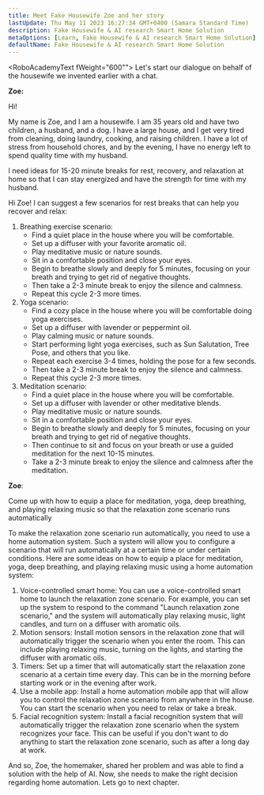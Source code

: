 ```yaml
---
title: Meet Fake Housewife Zoe and her story
lastUpdate: Thu May 11 2023 16:27:34 GMT+0400 (Samara Standard Time)
description: Fake Housewife & AI research Smart Home Solution
metaOptions: [Learn, Fake Housewife & AI research Smart Home Solution]
defaultName: Fake Housewife & AI research Smart Home Solution
---
```


<LessonImages imageClasses="mb"  src='fake-housewife-and-ai-research-smart-home-solution/lesson-2-banner.png' alt="fake housewife ai" />

<RoboAcademyText fWeight="600"">
Let's start our dialogue on behalf of the housewife we invented earlier with a chat.
</RoboAcademyText>

<RoboAcademyDialog >

**Zoe:**

Hi!

My name is Zoe, and I am a housewife. I am 35 years old and have two children, a husband, and a dog. I have a large house, and I get very tired from cleaning, doing laundry, cooking, and raising children. I have a lot of stress from household chores, and by the evening, I have no energy left to spend quality time with my husband.

I need ideas for 15-20 minute breaks for rest, recovery, and relaxation at home so that I can stay energized and have the strength for time with my husband.


</RoboAcademyDialog>



<RoboAcademyDialog>

<ChatGPT/>

Hi Zoe! I can suggest a few scenarios for rest breaks that can help you recover and relax:

1. Breathing exercise scenario:
    - Find a quiet place in the house where you will be comfortable.
    - Set up a diffuser with your favorite aromatic oil.
    - Play meditative music or nature sounds.
    - Sit in a comfortable position and close your eyes.
    - Begin to breathe slowly and deeply for 5 minutes, focusing on your breath and trying to get rid of negative thoughts.
    - Then take a 2-3 minute break to enjoy the silence and calmness.
    - Repeat this cycle 2-3 more times.
2. Yoga scenario:
    - Find a cozy place in the house where you will be comfortable doing yoga exercises.
    - Set up a diffuser with lavender or peppermint oil.
    - Play calming music or nature sounds.
    - Start performing light yoga exercises, such as Sun Salutation, Tree Pose, and others that you like.
    - Repeat each exercise 3-4 times, holding the pose for a few seconds.
    - Then take a 2-3 minute break to enjoy the silence and calmness.
    - Repeat this cycle 2-3 more times.
3. Meditation scenario:
    - Find a quiet place in the house where you will be comfortable.
    - Set up a diffuser with lavender or other meditative blends.
    - Play meditative music or nature sounds.
    - Sit in a comfortable position and close your eyes.
    - Begin to breathe slowly and deeply for 5 minutes, focusing on your breath and trying to get rid of negative thoughts.
    - Then continue to sit and focus on your breath or use a guided meditation for the next 10-15 minutes.
    - Take a 2-3 minute break to enjoy the silence and calmness after the meditation.

</RoboAcademyDialog>

<RoboAcademyDialog>

**Zoe**:

Come up with how to equip a place for meditation, yoga, deep breathing, and playing relaxing music so that the relaxation zone scenario runs automatically

</RoboAcademyDialog>

<RoboAcademyDialog>

<ChatGPT/>

To make the relaxation zone scenario run automatically, you need to use a home automation system. Such a system will allow you to configure a scenario that will run automatically at a certain time or under certain conditions. Here are some ideas on how to equip a place for meditation, yoga, deep breathing, and playing relaxing music using a home automation system:

1. Voice-controlled smart home: You can use a voice-controlled smart home to launch the relaxation zone scenario. For example, you can set up the system to respond to the command "Launch relaxation zone scenario," and the system will automatically play relaxing music, light candles, and turn on a diffuser with aromatic oils.
2. Motion sensors: Install motion sensors in the relaxation zone that will automatically trigger the scenario when you enter the room. This can include playing relaxing music, turning on the lights, and starting the diffuser with aromatic oils.
3. Timers: Set up a timer that will automatically start the relaxation zone scenario at a certain time every day. This can be in the morning before starting work or in the evening after work.
4. Use a mobile app: Install a home automation mobile app that will allow you to control the relaxation zone scenario from anywhere in the house. You can start the scenario when you need to relax or take a break.
5. Facial recognition system: Install a facial recognition system that will automatically trigger the relaxation zone scenario when the system recognizes your face. This can be useful if you don't want to do anything to start the relaxation zone scenario, such as after a long day at work.

</RoboAcademyDialog>

<RoboAcademyText>

And so, Zoe, the homemaker, shared her problem and was able to find a solution with the help of AI. Now, she needs to make the right decision regarding home automation. Lets go to next chapter.

</RoboAcademyText>